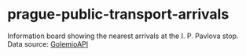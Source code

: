# prague-public-transport-arrivals

Information board showing the nearest arrivals at the I. P. Pavlova stop. Data source: [GolemioAPI](https://golemioapi.docs.apiary.io/#)
